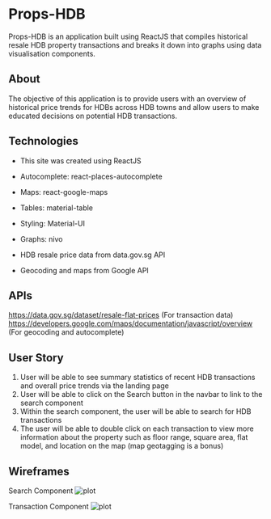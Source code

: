 # Props-HDB
Props-HDB is an application built using ReactJS that compiles historical resale HDB property transactions and breaks it down into graphs using data visualisation components.

## About
The objective of this application is to provide users with an overview of historical price trends for HDBs across HDB towns and allow users to make educated decisions on potential HDB transactions. 

## Technologies
* This site was created using ReactJS

* Autocomplete: react-places-autocomplete
* Maps: react-google-maps
* Tables: material-table
* Styling: Material-UI
* Graphs: nivo

* HDB resale price data from data.gov.sg API
* Geocoding and maps from Google API

## APIs
https://data.gov.sg/dataset/resale-flat-prices (For transaction data)
https://developers.google.com/maps/documentation/javascript/overview (For geocoding and autocomplete)

## User Story
1) User will be able to see summary statistics of recent HDB transactions and overall price trends via the landing page
2) User will be able to click on the Search button in the navbar to link to the search component
3) Within the search component, the user will be able to search for HDB transactions
4) The user will be able to double click on each transaction to view more information about the property such as floor range, square area, flat model, and location on the map (map geotagging is a bonus)

## Wireframes
Search Component
![plot](images/SearchComponent.jpg)

Transaction Component
![plot](images/TransactionComponent.jpg)
